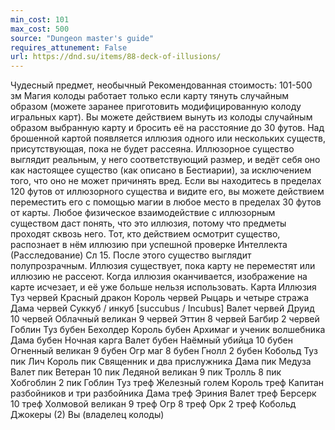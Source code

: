 ```yaml
---
min_cost: 101
max_cost: 500
source: "Dungeon master's guide"
requires_attunement: False
url: https://dnd.su/items/88-deck-of-illusions/
---
```


Чудесный предмет, необычный
Рекомендованная стоимость: 101-500 зм
Магия колоды работает только если карту тянуть случайным образом (можете заранее приготовить модифицированную колоду игральных карт). Вы можете действием вынуть из колоды случайным образом выбранную карту и бросить её на расстояние до 30 футов.
Над брошенной картой появляется иллюзия одного или нескольких существ, присутствующая, пока не будет рассеяна. Иллюзорное существо выглядит реальным, у него соответствующий размер, и ведёт себя оно как настоящее существо (как описано в Бестиарии), за исключением того, что оно не может причинять вред. Если вы находитесь в пределах 120 футов от иллюзорного существа и видите его, вы можете действием переместить его с помощью магии в любое место в пределах 30 футов от карты. Любое физическое взаимодействие с иллюзорным существом даст понять, что это иллюзия, потому что предметы проходят сквозь него. Тот, кто действием осмотрит существо, распознает в нём иллюзию при успешной проверке Интеллекта (Расследование) Сл 15. После этого существо выглядит полупрозрачным.
Иллюзия существует, пока карту не переместят или иллюзию не рассеют. Когда иллюзия оканчивается, изображение на карте исчезает, и её уже больше нельзя использовать.
Карта
Иллюзия
Туз червей
Красный дракон
Король червей
Рыцарь и четыре стража
Дама червей
Суккуб / инкуб [succubus / Incubus]
Валет червей
Друид
10 червей
Облачный великан
9 червей
Эттин
8 червей
Багбир
2 червей
Гоблин
Туз бубен
Бехолдер
Король бубен
Архимаг  и ученик волшебника
Дама бубен
Ночная карга
Валет бубен
Наёмный убийца
10 бубен
Огненный великан
9 бубен
Огр маг
8 бубен
Гнолл
2 бубен
Кобольд
Туз пик
Лич
Король пик
Священник и два прислужника
Дама пик
Медуза
Валет пик
Ветеран
10 пик
Ледяной великан
9 пик
Тролль
8 пик
Хобгоблин
2 пик
Гоблин
Туз треф
Железный голем
Король треф
Капитан разбойников и три разбойника
Дама треф
Эриния
Валет треф
Берсерк
10 треф
Холмовой великан
9 треф
Огр
8 треф
Орк
2 треф
Кобольд
Джокеры (2)
Вы (владелец колоды)